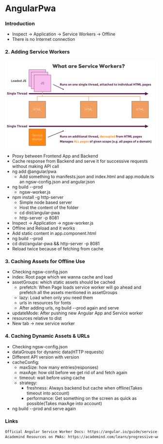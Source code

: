 # AngularPwa

### Introduction 

* Inspect -> Application -> Service Workers -> Offline 
* There is no Internet connection

### 2. Adding Service Workers

![SW](../img/sw.png)
* Proxy between Frontend App and Backend
* Cache response from Backend and serve it for successive requests without making API call
* ng add @angular/pwa
  * Add something to manifests.json and index.html and app.module.ts an ngsw-config.json and angular.json
* ng build --prod
  * ngsw-worker.js
* npm install -g http-server
  * Simple node based server
  * Host the content of the folder
  * cd dist/angular-pwa
  * http-server -p 8081
* Inspect -> Application -> ngsw-worker.js
* Offline and Reload and it works
* Add static content in app.component.html
* ng build --prod
* cd dist/angular-pwa && http-server -p 8081
* Reload twice because of fetching from cache

### 3. Caching Assets for Offline Use

* Checking ngsw-config.json
* index: Root page which we wanna cache and load
* assetGroups: which static assets should be cached
  * prefetch: When Page loads service worker will go ahead and prefetch all the assets mentioned in assetGroups
  * lazy: Load when only you need them
  * urls in resources for fonts
  * After adding urls, ng build --prod again and serve
* updateMode: After pushing new Angular App and Service worker
* resources relative to dist
* New tab -> new service worker

### 4. Caching Dynamic Assets & URLs

* Checking ngsw-config.json
* dataGroups for dynamic data(HTTP requests)
* Different API version with version
* cacheConfig: 
  * maxSize: how many entries(responses)
  * maxAge: how old before we get rid of and fetch again
  * timeout: wait before using cache
  * strategy: 
    * freshness: Always backend but cache when offline(Takes timeout into account)
    * performance: Get something on the screen as quick as possible(Takes maxAge into account)
* ng build --prod and serve again

### Links

```txt
Official Angular Service Worker Docs: https://angular.io/guide/service-worker-intro
Academind Resources on PWAs: https://academind.com/learn/progressive-web-apps
```